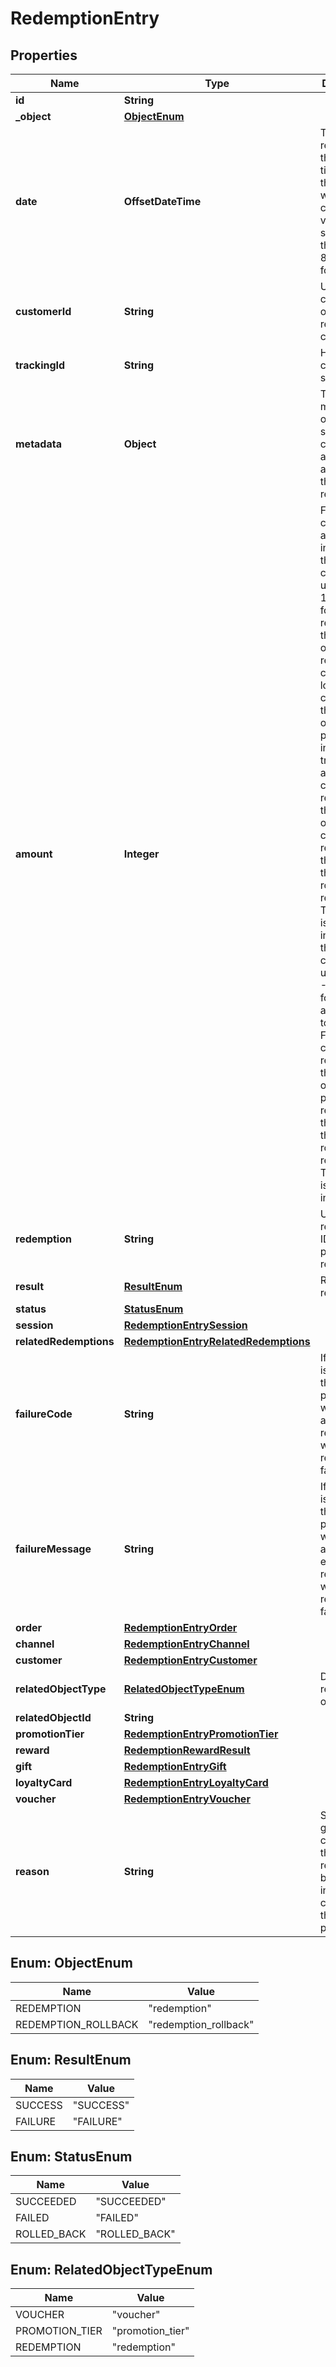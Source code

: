 

# RedemptionEntry


## Properties

| Name | Type | Description |
|------------ | ------------- | ------------- |
|**id** | **String** |  |
|**_object** | [**ObjectEnum**](#ObjectEnum) |  |
|**date** | **OffsetDateTime** | Timestamp representing the date and time when the object was created. The value is shown in the ISO 8601 format. |
|**customerId** | **String** | Unique customer ID of the redeeming customer. |
|**trackingId** | **String** | Hashed customer source ID. |
|**metadata** | **Object** | The metadata object stores all custom attributes assigned to the redemption. |
|**amount** | **Integer** | For gift cards, this is a positive integer in the smallest currency unit (e.g. 100 cents for $1.00) representing the number of redeemed credits. For loyalty cards, this is the number of loyalty points used in the transaction. and For gift cards, this represents the number of the credits restored to the card in the rolledback redemption. The number is a negative integer in the smallest currency unit, e.g. -100 cents for $1.00 added back to the card. For loyalty cards, this represents the number of loyalty points restored to the card in the rolledback redemption. The number is a negative integer. |
|**redemption** | **String** | Unique redemption ID of the parent redemption. |
|**result** | [**ResultEnum**](#ResultEnum) | Redemption result. |
|**status** | [**StatusEnum**](#StatusEnum) |  |
|**session** | [**RedemptionEntrySession**](RedemptionEntrySession.md) |  |
|**relatedRedemptions** | [**RedemptionEntryRelatedRedemptions**](RedemptionEntryRelatedRedemptions.md) |  |
|**failureCode** | **String** | If the result is &#x60;FAILURE&#x60;, this parameter will provide a generic reason as to why the redemption failed. |
|**failureMessage** | **String** | If the result is &#x60;FAILURE&#x60;, this parameter will provide a more expanded reason as to why the redemption failed. |
|**order** | [**RedemptionEntryOrder**](RedemptionEntryOrder.md) |  |
|**channel** | [**RedemptionEntryChannel**](RedemptionEntryChannel.md) |  |
|**customer** | [**RedemptionEntryCustomer**](RedemptionEntryCustomer.md) |  |
|**relatedObjectType** | [**RelatedObjectTypeEnum**](#RelatedObjectTypeEnum) | Defines the related object. |
|**relatedObjectId** | **String** |  |
|**promotionTier** | [**RedemptionEntryPromotionTier**](RedemptionEntryPromotionTier.md) |  |
|**reward** | [**RedemptionRewardResult**](RedemptionRewardResult.md) |  |
|**gift** | [**RedemptionEntryGift**](RedemptionEntryGift.md) |  |
|**loyaltyCard** | [**RedemptionEntryLoyaltyCard**](RedemptionEntryLoyaltyCard.md) |  |
|**voucher** | [**RedemptionEntryVoucher**](RedemptionEntryVoucher.md) |  |
|**reason** | **String** | System generated cause for the redemption being invalid in the context of the provided parameters. |



## Enum: ObjectEnum

| Name | Value |
|---- | -----|
| REDEMPTION | &quot;redemption&quot; |
| REDEMPTION_ROLLBACK | &quot;redemption_rollback&quot; |



## Enum: ResultEnum

| Name | Value |
|---- | -----|
| SUCCESS | &quot;SUCCESS&quot; |
| FAILURE | &quot;FAILURE&quot; |



## Enum: StatusEnum

| Name | Value |
|---- | -----|
| SUCCEEDED | &quot;SUCCEEDED&quot; |
| FAILED | &quot;FAILED&quot; |
| ROLLED_BACK | &quot;ROLLED_BACK&quot; |



## Enum: RelatedObjectTypeEnum

| Name | Value |
|---- | -----|
| VOUCHER | &quot;voucher&quot; |
| PROMOTION_TIER | &quot;promotion_tier&quot; |
| REDEMPTION | &quot;redemption&quot; |



